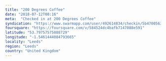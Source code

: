 ```yaml
---
title: "200 Degrees Coffee"
date: "2018-07-12T08:16"
meta:  "Checked in at 200 Degrees Coffee"
syndication: "https://www.swarmapp.com/user/492614834/checkin/5b470056340a58002ca19cdf"
foursquare: "https://foursquare.com/v/584524dc4bafb7147088e591"
latitude: "53.79757575888729"
longitude: "-1.5461444084793665"
locality: "Leeds"
region: "Leeds"
country: "United Kingdom"
---
```


